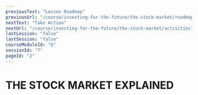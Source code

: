 ```yaml
---
previousText: "Lesson Roadmap"
previousUrl: "/course/investing-for-the-future/the-stock-market/roadmap"
nextText: "Take Action"
nextUrl: "/course/investing-for-the-future/the-stock-market/activities"
lastLession: "false"
lastSession: "false"
courseModuleId: "6"
sessionId: "7"
pageId: "2"
---
```



# THE STOCK MARKET EXPLAINED
<sparkle-youtube src="https://www.youtube.com/watch?v=ZCFkWDdmXG8"></sparkle-youtube>


